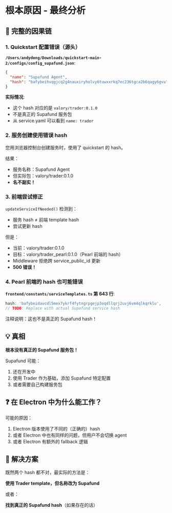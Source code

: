 # 根本原因 - 最终分析

## 🎯 完整的因果链

### 1. Quickstart 配置错误（源头）

**`/Users/andydeng/Downloads/quickstart-main-2/configs/config_supafund.json`**:
```json
{
  "name": "Supafund Agent",
  "hash": "bafybeihvqgjcq2g4nauxiryholvy6tuwxxrkq7ec236tgca2b6qagy6gvu"  ← 错误！
}
```

**实际情况**:
- 这个 hash 对应的是 `valory/trader:0.1.0`
- 不是真正的 Supafund 服务包
- 从 service.yaml 可以看到 `name: trader`

### 2. 服务创建使用错误 hash

您用浏览器控制台创建服务时，使用了 quickstart 的 hash。

结果：
- 服务名称：Supafund Agent
- 但实际包：valory/trader:0.1.0
- **名不副实！**

### 3. 前端尝试修正

`updateServiceIfNeeded()` 检测到：
- 服务 hash ≠ 前端 template hash
- 尝试更新 hash

但是：
- 当前：valory/trader:0.1.0
- 目标：valory/trader_pearl:0.1.0（Pearl 前端的 hash）
- Middleware 拒绝跨 service_public_id 更新
- **500 错误！**

### 4. Pearl 前端的 hash 也可能错误

**`frontend/constants/serviceTemplates.ts` 第 643 行**:
```typescript
hash: 'bafybeidavcdl5mex7ykrf4fytngrpgejp3oqdllqrj2uvj6vm4qlkqrklu',
// TODO: Replace with actual Supafund service hash
```

注释说明：这也不是真正的 Supafund hash！

## 💡 真相

**根本没有真正的 Supafund 服务包！**

Supafund 可能：
1. 还在开发中
2. 使用 Trader 作为基础，添加 Supafund 特定配置
3. 或者需要自己构建服务包

## ❓ 在 Electron 中为什么能工作？

可能的原因：
1. Electron 版本使用了不同的（正确的）hash
2. 或者 Electron 中也有同样的问题，但用户不会切换 agent
3. 或者 Electron 有额外的 fallback 逻辑

## 🚀 解决方案

既然两个 hash 都不对，最实际的方法是：

**使用 Trader template，但名称改为 Supafund**

或者：

**找到真正的 Supafund hash**（如果存在的话）
